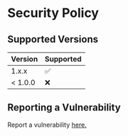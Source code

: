 # Security Policy

## Supported Versions

| Version | Supported          |
| ------- | ------------------ |
| 1.x.x   | :white_check_mark: |
| < 1.0.0 | :x:                |

## Reporting a Vulnerability

Report a vulnerability [here.](<https://github.com/Gameking1happy-Development/GK1H-Vanilla-Plus/security](https://github.com/Gameking1happy-Development/GK1HOQOL/security/advisories/new>)
